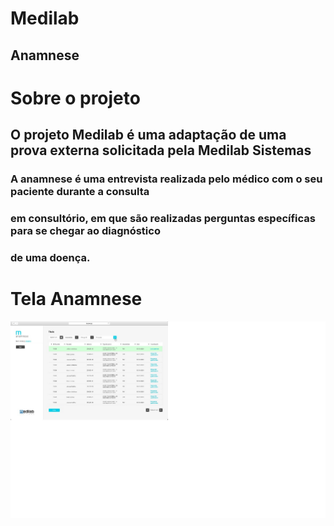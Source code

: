 # Medilab
## Anamnese

# Sobre o projeto
## O projeto Medilab é uma adaptação de uma prova externa solicitada pela Medilab Sistemas
### A anamnese é uma entrevista realizada pelo médico com o seu paciente durante a consulta 
### em consultório, em que são realizadas perguntas específicas para se chegar ao diagnóstico 
### de uma doença.

# Tela Anamnese
![anamnese01](https://github.com/arjios/Medilab/blob/main/Anamnese.jpg)
